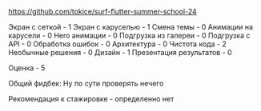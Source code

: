 https://github.com/tokice/surf-flutter-summer-school-24

Экран с сеткой - 1
Экран с каруселью - 1
Смена темы - 0
Анимации на карусели - 0
Hero анимации - 0
Подгрузка из галереи - 0
Подгрузка с API - 0
Обработка ошибок - 0
Архитектура - 0
Чистота кода - 2
Необычные решения - 0
Дизайн - 1
Презентация результатов - 0

Оценка - 5

Общий фидбек:
Ну по сути проверять нечего

Рекомендация к стажировке - определенно нет
